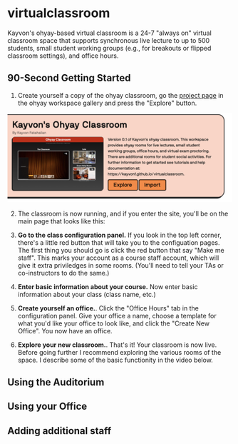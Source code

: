 # virtualclassroom

Kayvon's ohyay-based virtual classroom is a 24-7 "always on" virtual classroom space that supports synchronous live lecture to up to 500 students, small student working groups (e.g., for breakouts or flipped classroom settings), and office hours. 


## 90-Second Getting Started

1. Create yourself a copy of the ohyay classroom, go the [project page](https://ohyay.co/space_gallery?itemId=ws_VQopSi1J) in the ohyay workspace gallery and press the "Explore" button.

<img src="images/setup/explore_screen.jpg" width="700" />

2. The classroom is now running, and if you enter the site, you'll be on the main page that looks like this:

3. __Go to the class configuration panel.__ If you look in the top left corner, there's a little red button that will take you to the configuation pages.  The first thing you should go is click the red button that say "Make me staff".  This marks your account as a course staff account, which will give it extra priviledges in some rooms.  (You'll need to tell your TAs or co-instructors to do the same.)

4. __Enter basic information about your course.__ Now enter basic information about your class (class name, etc.) 

5. __Create yourself an office.__. Click the "Office Hours" tab in the configuration panel.  Give your office a name, choose a template for what you'd like your office to look like, and click the "Create New Office".  You now have an office.

6. __Explore your new classroom.__. That's it! Your classroom is now live.  Before going further I recommend exploring the various rooms of the space.  I describe some of the basic functionity in the video below.

## Using the Auditorium

## Using your Office

## Adding additional staff



